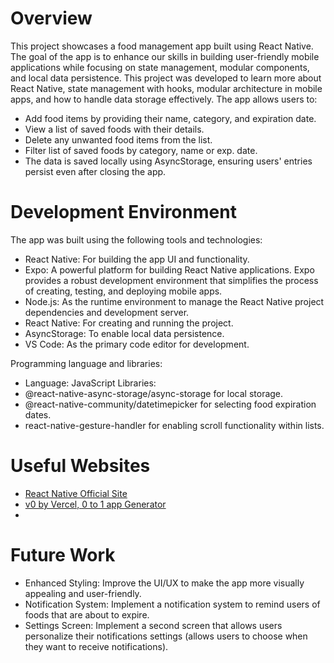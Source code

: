 # Overview

This project showcases a food management app built using React Native. The goal of the app is to enhance our skills in building user-friendly mobile applications while focusing on state management, modular components, and local data persistence.
This project was developed to learn more about React Native, state management with hooks, modular architecture in mobile apps, and how to handle data storage effectively.
The app allows users to:
* Add food items by providing their name, category, and expiration date.
* View a list of saved foods with their details.
* Delete any unwanted food items from the list.
* Filter list of saved foods by category, name or exp. date.
* The data is saved locally using AsyncStorage, ensuring users' entries persist even after closing the app.

# Development Environment

The app was built using the following tools and technologies:
* React Native: For building the app UI and functionality.
* Expo: A powerful platform for building React Native applications. Expo provides a robust development environment that simplifies the process of creating, testing, and deploying mobile apps.
* Node.js: As the runtime environment to manage the React Native project dependencies and development server.
* React Native: For creating and running the project.
* AsyncStorage: To enable local data persistence.
* VS Code: As the primary code editor for development.

Programming language and libraries:
* Language: JavaScript 
Libraries:
* @react-native-async-storage/async-storage for local storage.
* @react-native-community/datetimepicker for selecting food expiration dates.
* react-native-gesture-handler for enabling scroll functionality within lists.

# Useful Websites

* [React Native Official Site](https://reactnative.dev/)
* [v0 by Vercel, 0 to 1 app Generator](https://v0.dev/)
* 


# Future Work


* Enhanced Styling: Improve the UI/UX to make the app more visually appealing and user-friendly.
* Notification System: Implement a notification system to remind users of foods that are about to expire.
* Settings Screen: Implement a second screen that allows users personalize their notifications settings (allows users to choose when they want to receive notifications). 
